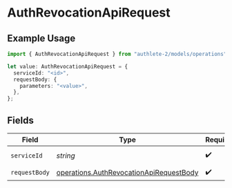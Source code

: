 # AuthRevocationApiRequest

## Example Usage

```typescript
import { AuthRevocationApiRequest } from "authlete-2/models/operations";

let value: AuthRevocationApiRequest = {
  serviceId: "<id>",
  requestBody: {
    parameters: "<value>",
  },
};
```

## Fields

| Field                                                                                              | Type                                                                                               | Required                                                                                           | Description                                                                                        |
| -------------------------------------------------------------------------------------------------- | -------------------------------------------------------------------------------------------------- | -------------------------------------------------------------------------------------------------- | -------------------------------------------------------------------------------------------------- |
| `serviceId`                                                                                        | *string*                                                                                           | :heavy_check_mark:                                                                                 | A service ID.                                                                                      |
| `requestBody`                                                                                      | [operations.AuthRevocationApiRequestBody](../../models/operations/authrevocationapirequestbody.md) | :heavy_check_mark:                                                                                 | N/A                                                                                                |